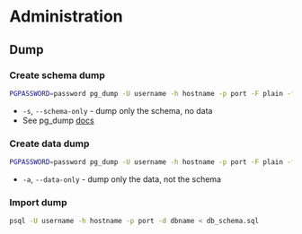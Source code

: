 # Administration

## Dump

### Create schema dump

```bash
PGPASSWORD=password pg_dump -U username -h hostname -p port -F plain -f db_schema.sql -s dbname
```
- `-s`, `--schema-only` - dump only the schema, no data
- See pg_dump [docs](https://www.postgresql.org/docs/current/app-pgdump.html)

### Create data dump

```bash
PGPASSWORD=password pg_dump -U username -h hostname -p port -F plain -f db_data.sql -a dbname
```

- `-a`, `--data-only` - dump only the data, not the schema

### Import dump

```bash
psql -U username -h hostname -p port -d dbname < db_schema.sql
```
